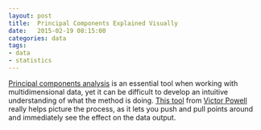 ```yaml
---
layout: post
title:  Principal Components Explained Visually
date:   2015-02-19 08:15:00
categories: data
tags:
- data
- statistics
---
```


[Principal components analysis](http://en.wikipedia.org/wiki/Principal_component_analysis) is an essential tool when working with multidimensional data, yet it can be difficult to develop an intuitive understanding of what the method is doing. [This tool](http://setosa.io/ev/principal-component-analysis/) from [Victor Powell](https://twitter.com/vicapow) really helps picture the process, as it lets you push and pull points around and immediately see the effect on the data output.